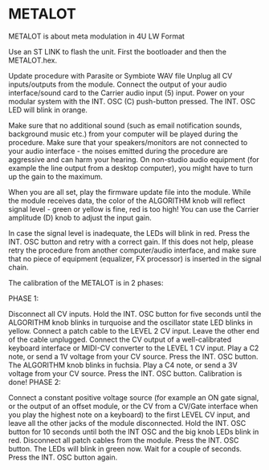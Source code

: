 # METALOT
METALOT is about meta modulation in 4U LW Format



Use an ST LINK to flash the unit. First the bootloader and then the METALOT.hex.

Update procedure with Parasite or Symbiote WAV file
Unplug all CV inputs/outputs from the module. Connect the output of your audio interface/sound card to the Carrier audio input (5) input. Power on your modular system with the INT. OSC (C) push-button pressed. The INT. OSC LED will blink in orange.

Make sure that no additional sound (such as email notification sounds, background music etc.) from your computer will be played during the procedure. Make sure that your speakers/monitors are not connected to your audio interface - the noises emitted during the procedure are aggressive and can harm your hearing. On non-studio audio equipment (for example the line output from a desktop computer), you might have to turn up the gain to the maximum.

When you are all set, play the firmware update file into the module. While the module receives data, the color of the ALGORITHM knob will reflect signal level - green or yellow is fine, red is too high! You can use the Carrier amplitude (D) knob to adjust the input gain.

In case the signal level is inadequate, the LEDs will blink in red. Press the INT. OSC button and retry with a correct gain. If this does not help, please retry the procedure from another computer/audio interface, and make sure that no piece of equipment (equalizer, FX processor) is inserted in the signal chain.

The calibration of the METALOT is in 2 phases:

PHASE 1:


Disconnect all CV inputs.
Hold the INT. OSC button for five seconds until the ALGORITHM knob blinks in turquoise and the oscillator state LED blinks in yellow.
Connect a patch cable to the LEVEL 2 CV input. Leave the other end of the cable unplugged.
Connect the CV output of a well-calibrated keyboard interface or MIDI-CV converter to the LEVEL 1 CV input.
Play a C2 note, or send a 1V voltage from your CV source.
Press the INT. OSC button. The ALGORITHM knob blinks in fuchsia.
Play a C4 note, or send a 3V voltage from your CV source.
Press the INT. OSC button.
Calibration is done!
PHASE 2:

Connect a constant positive voltage source (for example an ON gate signal, or the output of an offset module, or the CV from a CV/Gate interface when you play the highest note on a keyboard) to the first LEVEL CV input, and leave all the other jacks of the module disconnected.
Hold the INT. OSC button for 10 seconds until both the INT OSC and the big knob LEDs blink in red.
Disconnect all patch cables from the module.
Press the INT. OSC button. The LEDs will blink in green now. Wait for a couple of seconds.
Press the INT. OSC button again.
